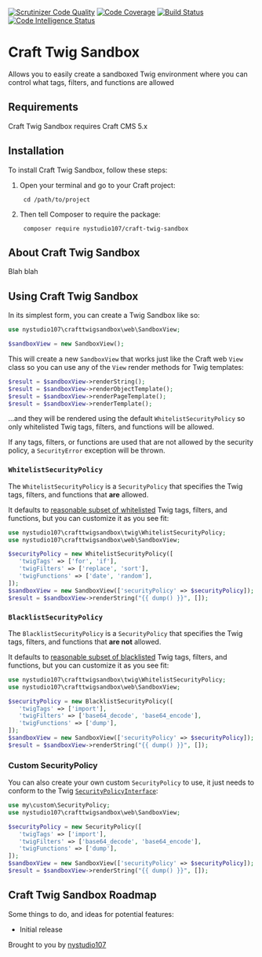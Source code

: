 [![Scrutinizer Code Quality](https://scrutinizer-ci.com/g/nystudio107/craft-twig-sandbox/badges/quality-score.png?b=v5)](https://scrutinizer-ci.com/g/nystudio107/craft-twig-sandbox/?branch=develop) [![Code Coverage](https://scrutinizer-ci.com/g/nystudio107/craft-twig-sandbox/badges/coverage.png?b=v5)](https://scrutinizer-ci.com/g/nystudio107/craft-twig-sandbox/?branch=develop) [![Build Status](https://scrutinizer-ci.com/g/nystudio107/craft-twig-sandbox/badges/build.png?b=v5)](https://scrutinizer-ci.com/g/nystudio107/craft-twig-sandbox/build-status/develop) [![Code Intelligence Status](https://scrutinizer-ci.com/g/nystudio107/craft-twig-sandbox/badges/code-intelligence.svg?b=v5)](https://scrutinizer-ci.com/code-intelligence)

# Craft Twig Sandbox

Allows you to easily create a sandboxed Twig environment where you can control what tags, filters, and functions are allowed

## Requirements

Craft Twig Sandbox requires Craft CMS 5.x

## Installation

To install Craft Twig Sandbox, follow these steps:

1. Open your terminal and go to your Craft project:

        cd /path/to/project

2. Then tell Composer to require the package:

        composer require nystudio107/craft-twig-sandbox

## About Craft Twig Sandbox

Blah blah

## Using Craft Twig Sandbox

In its simplest form, you can create a Twig Sandbox like so:

```php
use nystudio107\crafttwigsandbox\web\SandboxView;

$sandboxView = new SandboxView();
```

This will create a new `SandboxView` that works just like the Craft web `View` class so you can use any of the `View` render methods for Twig templates:
```php
$result = $sandboxView->renderString();
$result = $sandboxView->renderObjectTemplate();
$result = $sandboxView->renderPageTemplate();
$result = $sandboxView->renderTemplate();
```

...and they will be rendered using the default `WhitelistSecurityPolicy` so only whitelisted Twig tags, filters, and functions will be allowed.

If any tags, filters, or functions are used that are not allowed by the security policy, a `SecurityError` exception will be thrown.

### `WhitelistSecurityPolicy`

The `WhitelistSecurityPolicy` is a `SecurityPolicy` that specifies the Twig tags, filters, and functions that **are** allowed.

It defaults to [reasonable subset of whitelisted](https://github.com/nystudio107/craft-twig-sandbox/blob/develop-v5/src/twig/WhitelistSecurityPolicy.php#L19) Twig tags, filters, and functions, but you can customize it as you see fit:

```php
use nystudio107\crafttwigsandbox\twig\WhitelistSecurityPolicy;
use nystudio107\crafttwigsandbox\web\SandboxView;

$securityPolicy = new WhitelistSecurityPolicy([
   'twigTags' => ['for', 'if'],
   'twigFilters' => ['replace', 'sort'],
   'twigFunctions' => ['date', 'random'],
]);
$sandboxView = new SandboxView(['securityPolicy' => $securityPolicy]);
$result = $sandboxView->renderString("{{ dump() }}", []);
```

### `BlacklistSecurityPolicy`

The `BlacklistSecurityPolicy` is a `SecurityPolicy` that specifies the Twig tags, filters, and functions that **are not** allowed.

It defaults to [reasonable subset of blacklisted](https://github.com/nystudio107/craft-twig-sandbox/blob/develop-v5/src/twig/BlacklistSecurityPolicy.php#L19) Twig tags, filters, and functions, but you can customize it as you see fit:

```php
use nystudio107\crafttwigsandbox\twig\WhitelistSecurityPolicy;
use nystudio107\crafttwigsandbox\web\SandboxView;

$securityPolicy = new BlacklistSecurityPolicy([
   'twigTags' => ['import'],
   'twigFilters' => ['base64_decode', 'base64_encode'],
   'twigFunctions' => ['dump'],
]);
$sandboxView = new SandboxView(['securityPolicy' => $securityPolicy]);
$result = $sandboxView->renderString("{{ dump() }}", []);
```

### Custom SecurityPolicy

You can also create your own custom `SecurityPolicy` to use, it just needs to conform to the Twig [`SecurityPolicyInterface`](https://github.com/twigphp/Twig/blob/3.x/src/Sandbox/SecurityPolicyInterface.php):

```php
use my\custom\SecurityPolicy;
use nystudio107\crafttwigsandbox\web\SandboxView;

$securityPolicy = new SecurityPolicy([
   'twigTags' => ['import'],
   'twigFilters' => ['base64_decode', 'base64_encode'],
   'twigFunctions' => ['dump'],
]);
$sandboxView = new SandboxView(['securityPolicy' => $securityPolicy]);
$result = $sandboxView->renderString("{{ dump() }}", []);
```

## Craft Twig Sandbox Roadmap

Some things to do, and ideas for potential features:

* Initial release

Brought to you by [nystudio107](https://nystudio107.com/)
